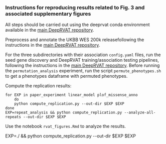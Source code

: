 ### Instructions for reproducing results related to Fig. 3 and associated supplementary figures

All steps should be carried out using the deeprvat conda environment available in the [main DeepRVAT repository](https://github.com/PMBio/deeprvat/).

Preprocess and annotate the UKBB WES 200k releasefollowing the instructions in the [main DeepRVAT repository](https://github.com/PMBio/deeprvat/).

For the three subdirectories with their association `config.yaml` files, run the seed gene discovery and DeepRVAT training/association testing pipelines, following the instructions in the [main DeepRVAT repository](https://github.com/PMBio/deeprvat/). Before running the `permutation_analysis` experiment, run the script `permute_phenotypes.sh` to get a phenotypes dataframe with permuted phenotypes.

Compute the replication results:
```
for EXP in paper_experiment linear_model plof_missense_anno
    do
    python compute_replication.py --out-dir $EXP $EXP
done
EXP=repeat_analysis && python compute_replication.py --analyze-all-repeats --out-dir $EXP $EXP
```

Use the notebook `rvat_figures.Rmd` to analyze the results.

EXP=./ && python compute_replication.py --out-dir $EXP $EXP